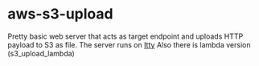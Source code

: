 # aws-s3-upload

Pretty basic web server that acts as target endpoint and uploads HTTP payload to S3 as file. 
The server runs on [Itty](https://github.com/toastdriven/itty)
Also there is lambda version (s3_upload_lambda)

